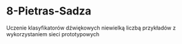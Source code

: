 # 8-Pietras-Sadza
Uczenie klasyfikatorów dźwiękowych niewielką liczbą przykładów z wykorzystaniem sieci prototypowych
